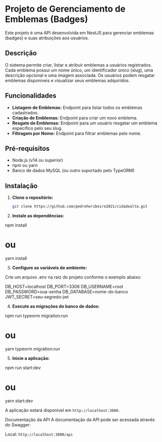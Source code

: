 # Projeto de Gerenciamento de Emblemas (Badges)

Este projeto é uma API desenvolvida em NestJS para gerenciar emblemas (badges) e suas atribuições aos usuários.

## Descrição

O sistema permite criar, listar e atribuir emblemas a usuários registrados. Cada emblema possui um nome único, um identificador único (slug), uma descrição opcional e uma imagem associada. Os usuários podem resgatar emblemas disponíveis e visualizar seus emblemas adquiridos.

## Funcionalidades

- **Listagem de Emblemas:** Endpoint para listar todos os emblemas cadastrados.
- **Criação de Emblemas:** Endpoint para criar um novo emblema.
- **Resgate de Emblemas:** Endpoint para um usuário resgatar um emblema específico pelo seu slug.
- **Filtragem por Nome:** Endpoint para filtrar emblemas pelo nome.

## Pré-requisitos

- Node.js (v14 ou superior)
- npm ou yarn
- Banco de dados MySQL (ou outro suportado pelo TypeORM)

## Instalação

1. **Clone o repositório:**

   ```bash
   git clone https://github.com/pedroheribeiro2021/cidadealta.git

2. **Instale as dependências:**

npm install
# ou
yarn install

3. **Configure as variáveis de ambiente:**

Crie um arquivo .env na raiz do projeto conforme o exemplo abaixo:

DB_HOST=localhost
DB_PORT=3306
DB_USERNAME=root
DB_PASSWORD=sua-senha
DB_DATABASE=nome-do-banco
JWT_SECRET=seu-segredo-jwt

4. **Execute as migrações do banco de dados:**

npm run typeorm migration:run
# ou
yarn typeorm migration:run

5. **Inicie a aplicação:**

npm run start:dev
# ou
yarn start:dev

A aplicação estará disponível em `http://localhost:3000.`

Documentação da API
A documentação da API pode ser acessada através do Swagger:

Local: `http://localhost:3000/api`
